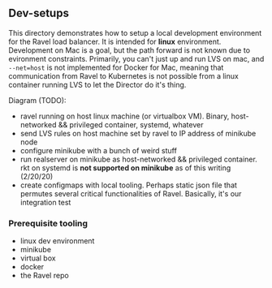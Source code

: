 ## Dev-setups

This directory demonstrates how to setup a local development environment for the Ravel load balancer. It is intended for **linux** environment. Development on Mac is a goal, but the path forward is not known due to evironment constraints. Primarily, you can't just up and run LVS on mac, and `--net=host` is not implemented for Docker for Mac, meaning that communication from Ravel to Kubernetes is not possible from a linux container running LVS to let the Director do it's thing.

 Diagram (TODO): 

- ravel running on host linux machine (or virtualbox VM). Binary, host-networked && privileged container, systemd, whatever
- send LVS rules on host machine set by ravel to IP address of minikube node
- configure minikube with a bunch of weird stuff
- run realserver on minikube as host-networked && privileged container. rkt on systemd is **not supported on minikube** as of this writing (2/20/20)
- create configmaps with local tooling. Perhaps static json file that permutes several critical functionalities of Ravel. Basically, it's our integration test

### Prerequisite tooling

- linux dev environment
- minikube 
- virtual box 
- docker 
- the Ravel repo